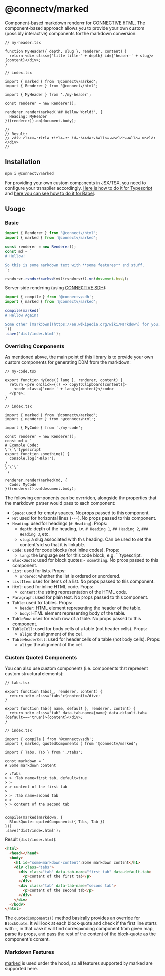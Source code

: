 # @connectv/marked
Component-based markdown renderer for [CONNECTIVE HTML](https://github.com/CONNECT-platform/connective-html). The component-based approach allows you to provide your own custom (possibly interactive) components for the markdown conversion:

```tsx
// my-header.tsx

function MyHeader({ depth, slug }, renderer, content) {
  return <div class={'title title-' + depth} id={'header-' + slug}>{content}</div>;
}
```
```tsx
// index.tsx

import { marked } from '@connectv/marked';
import { Renderer } from '@connectv/html';

import { MyHeader } from './my-header';

const renderer = new Renderer();

renderer.render(marked('## Hellow World!', {
  Heading: MyHeader
})(renderer)).on(document.body);

//
// Result:
// <div class="title title-2" id="header-hellow-world">Hellow World!</div>
//
```

## Installation

`npm i @connectv/marked`

For providing your own custom components in JSX/TSX, you need to configure your transpiler accordingly. [Here is how to do it for Typescript](https://github.com/CONNECT-platform/connective-html#for-typescript) and [here you can see how to do it for Babel](https://github.com/CONNECT-platform/connective-html#for-typescript).


## Usage

### Basic

```typescript
import { Renderer } from '@connectv/html';
import { marked } from '@connectv/marked';

const renderer = new Renderer();
const md = `
# Hellow!

So this is some markdown text with **some features** and stuff.
`;

renderer.render(marked(md)(renderer)).on(document.body);
```

Server-side rendering (using [CONNECTIVE SDH](https://github.com/CONNECT-platform/connective-sdh)):

```typescript
import { compile } from '@connectv/sdh';
import { marked } from '@connectv/marked';

compile(marked(`
# Hellow Again!

Some other [markdown](https://en.wikipedia.org/wiki/Markdown) for you.
`))
.save('dist/index.html');
```

### Overriding Components

As mentioned above, the main point of this library is to provide your own custom components for generating DOM from the markdown:

```tsx
// my-code.tsx

export function MyCode({ lang }, renderer, content) {
  return <pre onclick={() => copyToClipboard(content)}>
    <code class={'code ' + lang}>{content}</code>
  </pre>;
}
```
```tsx
// index.tsx

import { marked } from '@connectv/marked';
import { Renderer } from '@connect/html';

import { MyCode } from './my-code';

const renderer = new Renderer();
const md = `
# Example Code:
\`\`\`typescript
export function something() {
  console.log('Halo!');
}
\`\`\`
`;

renderer.render(marked(md, {
  Code: MyCode
})(renderer)).on(document.body);
```

The following components can be overriden, alongside the properties that the markdown parser would pass to each component:

- `Space`: used for empty spaces. No props passed to this component.
- `Hr`: used for horizontal lines (`---`). No props passed to this component.
- `Heading`: used for headings (`# Heading`). Props:
  - `depth`: depth of the heading, i.e. `# Heading 1`, `## Heading 2`, `### Heading 3`, etc.
  - `slug`: a slug associated with this heading. Can be used to set the content's id so that it is linkable.
- `Code`: used for code blocks (not inline codes). Props:
  - `lang`: the language set for this code block, e.g. \`\`\`typescript.
- `BlockQuote`: used for block quotes `> something`. No props passed to this component.
- `List`: used for lists. Props:
  - `ordered`: whether the list is ordered or unordered.
- `ListItem`: used for items of a list. No props passed to this component.
- `Html`: used for inline HTML code. Props:
  - `content`: the string representation of the HTML code.
- `Paragraph`: used for plain text. No props passed to this component.
- `Table`: used for tables. Props:
  - `header`: HTML element representing the header of the table.
  - `body`: HTML element representing body of the table.
- `TableRow`: used for each row of a table. No props passed to this component.
- `TableCell`: used for body cells of a table (not header cells). Props:
  - `align`: the alignment of the cell.
- `TableHeaderCell`: used for header cells of a table (not body cells). Props:
  - `align`: the alignment of the cell.
  
### Custom Quoted Components

You can also use custom components (i.e. components that represent custom structural elements):

```tsx
// tabs.tsx

export function Tabs(_, renderer, content) {
  return <div class="tabs">{content}</div>;
}

export function Tab({ name, default }, renderer, content) {
  return <div class="tab" data-tab-name={name} data-default-tab={default==='true'}>{content}</div>;
}
```
```tsx
// index.tsx

import { compile } from '@connectv/sdh';
import { marked, quotedComponents } from '@connectv/marked';

import { Tabs, Tab } from './tabs';

const markdown = `
# Some markdown content

> :Tabs
> > :Tab name=first tab, default=true
> >
> > content of the first tab
>
> > :Tab name=second tab
> >
> > content of the second tab
`

compile(marked(markdown, {
  BlockQuote: quotedComponents({ Tabs, Tab })
}))
.save('dist/index.html');
```
Result (`dist/index.html`):
```html
<html>
  <head></head>
  <body>
    <h1 id="some-markdown-content">Some markdown content</h1>
    <div class="tabs">
      <div class="tab" data-tab-name="first tab" data-default-tab>
        <p>content of the first tab</p>
      </div>
      <div class="tab" data-tab-name="second tab">
        <p>content of the second tab</p>
      </div>
    </div>
  </body>
</html>
```

The `quotedComponents()` method basically provides an override for `BlockQuote`. It will look at each block-quote and check if the first line starts with `:`, in that case it will find corresponding component from given map, parse its props, and pass the rest of the content of the block-quote as the component's content.

### Markdown Features

[marked](https://marked.js.org/#/README.md#README.md) is used under the hood, so all features supported by marked are supported here.

